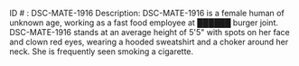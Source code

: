 ID # : DSC-MATE-1916
Description: DSC-MATE-1916 is a female human of unknown age, working as a fast food employee at ██████ burger joint. DSC-MATE-1916 stands at an average height of 5'5" with spots on her face and clown red eyes, wearing a hooded sweatshirt and a choker around her neck. She is frequently seen smoking a cigarette.